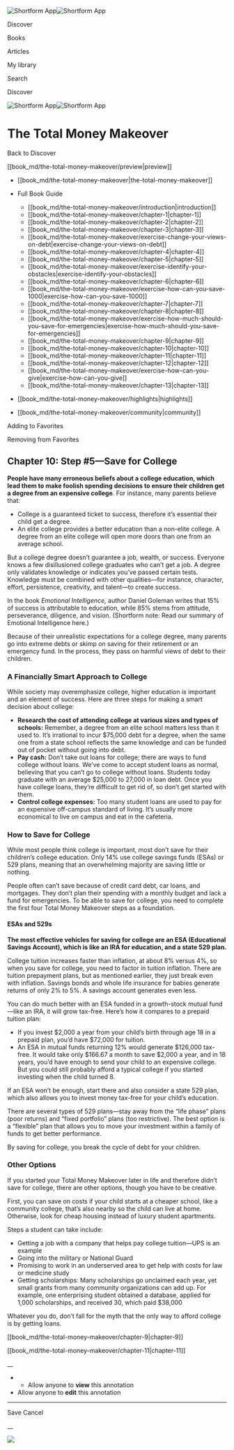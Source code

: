 ![Shortform App](/img/logo.36a2399e.svg)![Shortform App](/img/logo-dark.70c1b072.svg)

Discover

Books

Articles

My library

Search

Discover

![Shortform App](/img/logo.36a2399e.svg)![Shortform App](/img/logo-dark.70c1b072.svg)

# The Total Money Makeover

Back to Discover

[[book_md/the-total-money-makeover/preview|preview]]

  * [[book_md/the-total-money-makeover|the-total-money-makeover]]
  * Full Book Guide

    * [[book_md/the-total-money-makeover/introduction|introduction]]
    * [[book_md/the-total-money-makeover/chapter-1|chapter-1]]
    * [[book_md/the-total-money-makeover/chapter-2|chapter-2]]
    * [[book_md/the-total-money-makeover/chapter-3|chapter-3]]
    * [[book_md/the-total-money-makeover/exercise-change-your-views-on-debt|exercise-change-your-views-on-debt]]
    * [[book_md/the-total-money-makeover/chapter-4|chapter-4]]
    * [[book_md/the-total-money-makeover/chapter-5|chapter-5]]
    * [[book_md/the-total-money-makeover/exercise-identify-your-obstacles|exercise-identify-your-obstacles]]
    * [[book_md/the-total-money-makeover/chapter-6|chapter-6]]
    * [[book_md/the-total-money-makeover/exercise-how-can-you-save-1000|exercise-how-can-you-save-1000]]
    * [[book_md/the-total-money-makeover/chapter-7|chapter-7]]
    * [[book_md/the-total-money-makeover/chapter-8|chapter-8]]
    * [[book_md/the-total-money-makeover/exercise-how-much-should-you-save-for-emergencies|exercise-how-much-should-you-save-for-emergencies]]
    * [[book_md/the-total-money-makeover/chapter-9|chapter-9]]
    * [[book_md/the-total-money-makeover/chapter-10|chapter-10]]
    * [[book_md/the-total-money-makeover/chapter-11|chapter-11]]
    * [[book_md/the-total-money-makeover/chapter-12|chapter-12]]
    * [[book_md/the-total-money-makeover/exercise-how-can-you-give|exercise-how-can-you-give]]
    * [[book_md/the-total-money-makeover/chapter-13|chapter-13]]
  * [[book_md/the-total-money-makeover/highlights|highlights]]
  * [[book_md/the-total-money-makeover/community|community]]



Adding to Favorites 

Removing from Favorites 

## Chapter 10: Step #5—Save for College

**People have many erroneous beliefs about a college education, which lead them to make foolish spending decisions to ensure their children get a degree from an expensive college**. For instance, many parents believe that:

  * College is a guaranteed ticket to success, therefore it’s essential their child get a degree.
  * An elite college provides a better education than a non-elite college. A degree from an elite college will open more doors than one from an average school.



But a college degree doesn’t guarantee a job, wealth, or success. Everyone knows a few disillusioned college graduates who can’t get a job. A degree only validates knowledge or indicates you’ve passed certain tests. Knowledge must be combined with other qualities—for instance, character, effort, persistence, creativity, and talent—to create success.

In the book _Emotional Intelligence,_ author Daniel Goleman writes that 15% of success is attributable to education, while 85% stems from attitude, perseverance, diligence, and vision. (Shortform note: Read our summary of Emotional Intelligence here.)

Because of their unrealistic expectations for a college degree, many parents go into extreme debts or skimp on saving for their retirement or an emergency fund. In the process, they pass on harmful views of debt to their children.

### A Financially Smart Approach to College

While society may overemphasize college, higher education _is_ important and an element of success. Here are three steps for making a smart decision about college:

  * **Research the cost of attending college at various sizes and types of schools:** Remember, a degree from an elite school matters less than it used to. It’s irrational to incur $75,000 debt for a degree, when the same one from a state school reflects the same knowledge and can be funded out of pocket without going into debt.
  * **Pay cash:** Don’t take out loans for college; there are ways to fund college without loans. We’ve come to accept student loans as normal, believing that you can’t go to college without loans. Students today graduate with an average $25,000 to 27,000 in loan debt. Once you have college loans, they’re difficult to get rid of, so don’t get started with them.
  * **Control college expenses:** Too many student loans are used to pay for an expensive off-campus standard of living. It’s usually more economical to live on campus and eat in the cafeteria.



### How to Save for College

While most people think college is important, most don’t save for their children’s college education. Only 14% use college savings funds (ESAs) or 529 plans, meaning that an overwhelming majority are saving little or nothing.

People often can’t save because of credit card debt, car loans, and mortgages. They don’t plan their spending with a monthly budget and lack a fund for emergencies. To be able to save for college, you need to complete the first four Total Money Makeover steps as a foundation.

#### ESAs and 529s

**The most effective vehicles for saving for college are an ESA (Educational Savings Account), which is like an IRA for education, and a state 529 plan.**

College tuition increases faster than inflation, at about 8% versus 4%, so when you save for college, you need to factor in tuition inflation. There are tuition prepayment plans, but as mentioned earlier, they just break even with inflation. Savings bonds and whole life insurance for babies generate returns of only 2% to 5%. A savings account generates even less.

You can do much better with an ESA funded in a growth-stock mutual fund—like an IRA, it will grow tax-free. Here’s how it compares to a prepaid tuition plan:

  * If you invest $2,000 a year from your child’s birth through age 18 in a prepaid plan, you’d have $72,000 for tuition.
  * An ESA in mutual funds returning 12% would generate $126,000 tax-free. It would take only $166.67 a month to save $2,000 a year, and in 18 years, you’d have enough to send your child to an expensive college. But you could still probably afford a typical college if you started investing when the child turned 8.



If an ESA won’t be enough, start there and also consider a state 529 plan, which also allows you to invest money tax-free for your child’s education.

There are several types of 529 plans—stay away from the “life phase” plans (poor returns) and “fixed portfolio” plans (too restrictive). The best option is a “flexible” plan that allows you to move your investment within a family of funds to get better performance.

By saving for college, you break the cycle of debt for your children.

### Other Options

If you started your Total Money Makeover later in life and therefore didn’t save for college, there are other options, though you have to be creative.

First, you can save on costs if your child starts at a cheaper school, like a community college, that’s also nearby so the child can live at home. Otherwise, look for cheap housing instead of luxury student apartments.

Steps a student can take include:

  * Getting a job with a company that helps pay college tuition—UPS is an example 
  * Going into the military or National Guard
  * Promising to work in an underserved area to get help with costs for law or medicine study
  * Getting scholarships: Many scholarships go unclaimed each year, yet small grants from many community organizations can add up. For example, one enterprising student obtained a database, applied for 1,000 scholarships, and received 30, which paid $38,000



Whatever you do, don’t fall for the myth that the only way to afford college is by getting loans.

[[book_md/the-total-money-makeover/chapter-9|chapter-9]]

[[book_md/the-total-money-makeover/chapter-11|chapter-11]]

__

  *   * Allow anyone to **view** this annotation
  * Allow anyone to **edit** this annotation



* * *

Save Cancel

__




![](https://bat.bing.com/action/0?ti=56018282&Ver=2&mid=44107998-655c-41a2-8300-37777dab8b77&sid=1711133063fa11eebdec89a8b8ae3bbc&vid=171147a063fa11eea7440fcfeb230d96&vids=0&msclkid=N&pi=0&lg=en-US&sw=800&sh=600&sc=24&nwd=1&tl=Shortform%20%7C%20The%20Total%20Money%20Makeover&p=https%3A%2F%2Fwww.shortform.com%2Fapp%2Fbook%2Fthe-total-money-makeover%2Fchapter-10&r=&lt=450&evt=pageLoad&sv=1&rn=920086)
